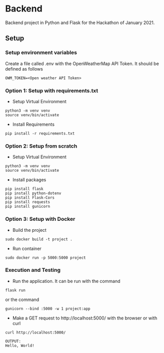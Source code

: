 # Backend

Backend project in Python and Flask for the Hackathon of January 2021. 

## Setup

### Setup environment variables
Create a file called .env with the OpenWeatherMap API Token. It should be defined as follows
```terminal
OWM_TOKEN=<Open weather API Token>
```

### Option 1: Setup with requirements.txt
* Setup Virtual Environment
```terminal
python3 -m venv venv
source venv/bin/activate
```

* Install Requirements
```terminal
pip install -r requirements.txt
```
### Option 2: Setup from scratch
* Setup Virtual Environment
```terminal
python3 -m venv venv
source venv/bin/activate
```

* Install packages
```terminal
pip install flask
pip install python-dotenv
pip install Flask-Cors
pip install requests
pip install gunicorn
```

### Option 3: Setup with Docker
* Build the project
```terminal
sudo docker build -t project .
```

* Run container
```terminal
sudo docker run -p 5000:5000 project
```

### Execution and Testing

* Run the application. It can be run with the command
```terminal
flask run
```
or the command 
```terminal
gunicorn --bind :5000 -w 1 project:app
```

* Make a GET request to http://localhost:5000/ with the browser or with curl
```terminal
curl http://localhost:5000/

OUTPUT:
Hello, World!
```
